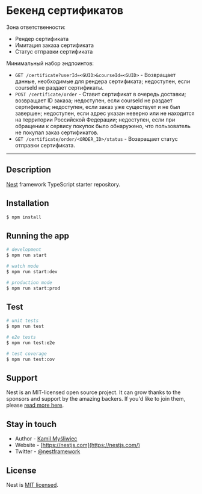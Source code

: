 # Бекенд сертификатов

Зона ответственности:

- Рендер сертификата
- Имитация заказа сертификата
- Статус отправки сертификата

Минимальный набор эндпоинтов:

- `GET /certificate?userId=<GUID>&courseId=<GUID>` - Возвращает данные, необходимые для рендера сертификата; недоступен, если courseId не раздает сертификаты.
- `POST /certificate/order` - Ставит сертификат в очередь доставки; возвращает ID заказа; недоступен, если courseId не раздает сертификаты; недоступен, если заказ уже существует и не был завершен; недоступен, если адрес указан неверно или не находится на территории Российской Федерации; недоступен, если при обращении к сервису покупок было обнаружено, что пользователь не покупал заказ сертификатов.
- `GET /certificate/order/<ORDER_ID>/status` - Возвращает статус отправки сертификата.


---

## Description

[Nest](https://github.com/nestjs/nest) framework TypeScript starter repository.

## Installation

```bash
$ npm install
```

## Running the app

```bash
# development
$ npm run start

# watch mode
$ npm run start:dev

# production mode
$ npm run start:prod
```

## Test

```bash
# unit tests
$ npm run test

# e2e tests
$ npm run test:e2e

# test coverage
$ npm run test:cov
```

## Support

Nest is an MIT-licensed open source project. It can grow thanks to the sponsors and support by the amazing backers. If you'd like to join them, please [read more here](https://docs.nestjs.com/support).

## Stay in touch

- Author - [Kamil Myśliwiec](https://kamilmysliwiec.com)
- Website - [https://nestjs.com](https://nestjs.com/)
- Twitter - [@nestframework](https://twitter.com/nestframework)

## License

Nest is [MIT licensed](LICENSE).
